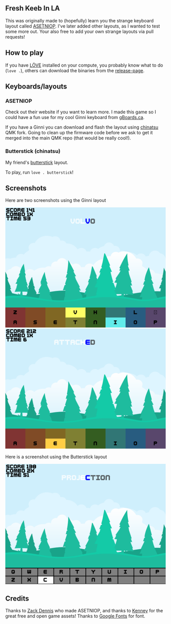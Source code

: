 Fresh Keeb In LA
-----------------

This was originally made to (hopefully) learn you the strange keyboard layout called
[ASETNIOP](http://asetniop.com/). I've later added other layouts, as I wanted to test some more out. Your also free to
add your own strange layouts via pull requests!

## How to play

If you have [LÖVE](https://love2d.org/) installed on your compute, you probably know what to do (`love .`), others can
download the binaries from the [release-page](https://github.com/Kyrremann/FreshKeebInLA/releases).

## Keyboards/layouts

### ASETNIOP

Check out their website if you want to learn more. I made this game so I could have a fun use for my cool Ginni keyboard
from [gBoards.ca](https://www.gboards.ca/product/ginni).

If you have a Ginni you can download and flash the layout using
[chinatsu](https://github.com/chinatsu/qmk_firmware/tree/master/keyboards/ginni) QMK fork. Going to clean up the
firmware code before we ask to get it merged into the main QMK repo (that would be really cool!).

### Butterstick (chinatsu)

My friend's [butterstick](https://github.com/chinatsu/qmk_firmware/tree/master/keyboards/butterstick) layout.

To play, run `love . butterstick`!

## Screenshots

Here are two screenshots using the Ginni layout

![Ginni 1](screenshots/ginni1.png) ![Ginni 2](screenshots/ginni2.png)

Here is a screenshot using the Butterstick layout

![Butterstick](screenshots/butterstick.png)

## Credits

Thanks to [Zack Dennis](https://github.com/asetniop) who made ASETNIOP, and thanks to [Kenney](https://www.kenney.nl/)
for the great free and open game assets! Thanks to
[Google Fonts](https://fonts.google.com/specimen/Cousine?selection.family=Cousine) for font.
